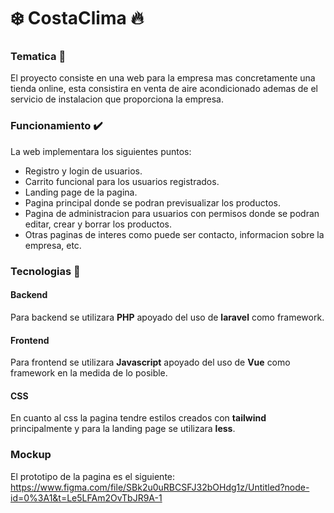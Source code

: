 # ❄️ CostaClima 🔥

### Tematica 🛒 
El proyecto consiste en una web para la empresa mas concretamente una tienda online, esta consistira en venta de aire acondicionado ademas de el servicio de instalacion que proporciona la empresa.

### Funcionamiento ✔️ 
La web implementara los siguientes puntos:
  * Registro y login de usuarios.
  * Carrito funcional para los usuarios registrados.
  * Landing page de la pagina.
  * Pagina principal donde se podran previsualizar los productos.
  * Pagina de administracion para usuarios con permisos donde se podran editar, crear y borrar los productos.
  * Otras paginas de interes como puede ser contacto, informacion sobre la empresa, etc.

### Tecnologias 🤖

#### Backend

Para backend se utilizara **PHP** apoyado del uso de **laravel** como framework.

#### Frontend 

Para frontend se utilizara **Javascript** apoyado del uso de **Vue** como framework en la medida de lo posible.

#### CSS

En cuanto al css la pagina tendre estilos creados con **tailwind** principalmente y para la landing page se utilizara **less**.

### Mockup 

El prototipo de la pagina es el siguiente: https://www.figma.com/file/SBk2u0uRBCSFJ32bOHdg1z/Untitled?node-id=0%3A1&t=Le5LFAm2OvTbJR9A-1
